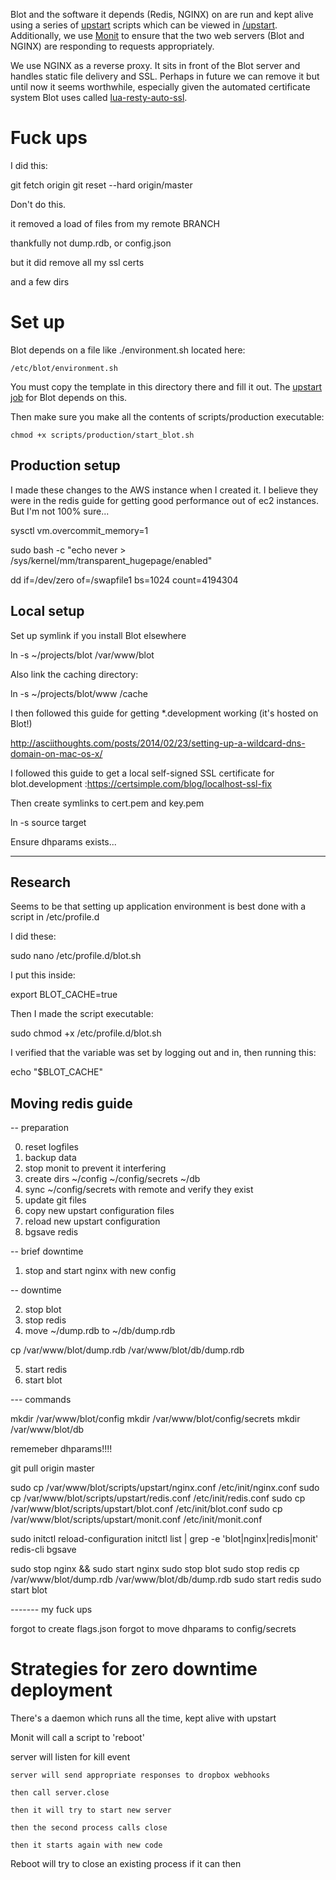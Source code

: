 Blot and the software it depends (Redis, NGINX) on are run and kept alive using a series of [upstart](https://en.wikipedia.org/wiki/Upstart) scripts which can be viewed in [/upstart](./upstart). Additionally, we use [Monit](https://en.wikipedia.org/wiki/Monit) to ensure that the two web servers (Blot and NGINX) are responding to requests appropriately. 

We use NGINX as a reverse proxy. It sits in front of the Blot server and handles static file delivery and SSL. Perhaps in future we can remove it but until now it seems worthwhile, especially given the automated certificate system Blot uses called [lua-resty-auto-ssl](https://github.com/GUI/lua-resty-auto-ssl).

# Fuck ups

I did this:

git fetch origin
git reset --hard origin/master

Don't do this.

it removed a load of files from my remote BRANCH

thankfully not dump.rdb, or config.json

but it did remove all my ssl certs

and a few dirs


# Set up

Blot depends on a file like ./environment.sh located here:

```
/etc/blot/environment.sh
```

You must copy the template in this directory there and fill it out. The [upstart job](./upstart/blot.conf) for Blot depends on this.

Then make sure you make all the contents of scripts/production executable:

```shell
chmod +x scripts/production/start_blot.sh
```


## Production setup

I made these changes to the AWS instance when I created it. I believe they were in the redis guide for getting good performance out of ec2 instances. But I'm not 100% sure...

sysctl vm.overcommit_memory=1

sudo bash -c "echo never > /sys/kernel/mm/transparent_hugepage/enabled"

dd if=/dev/zero of=/swapfile1 bs=1024 count=4194304



## Local setup

Set up symlink if you install Blot elsewhere

ln -s ~/projects/blot /var/www/blot

Also link the caching directory:

ln -s ~/projects/blot/www /cache

I then followed this guide for getting *.development working (it's hosted on Blot!)

http://asciithoughts.com/posts/2014/02/23/setting-up-a-wildcard-dns-domain-on-mac-os-x/

I followed this guide to get a local self-signed SSL certificate for blot.development :https://certsimple.com/blog/localhost-ssl-fix

Then create symlinks to cert.pem and key.pem 

ln -s source target

Ensure dhparams exists...



---

## Research

Seems to be that setting up application environment is best done with a script in /etc/profile.d

I did these:

sudo nano /etc/profile.d/blot.sh

I put this inside:

export BLOT_CACHE=true

Then I made the script executable:

sudo chmod +x /etc/profile.d/blot.sh

I verified that the variable was set by logging out and in, then running this:

echo "$BLOT_CACHE"




## Moving redis guide

-- preparation

0. reset logfiles
1. backup data
2. stop monit to prevent it interfering
3. create dirs ~/config ~/config/secrets ~/db
4. sync ~/config/secrets with remote and verify they exist
5. update git files
6. copy new upstart configuration files
7. reload new upstart configuration
8. bgsave redis

-- brief downtime

1. stop and start nginx with new config

-- downtime

2. stop blot
3. stop redis
4. move ~/dump.rdb to ~/db/dump.rdb

cp /var/www/blot/dump.rdb /var/www/blot/db/dump.rdb

5. start redis
6. start blot

--- commands


mkdir /var/www/blot/config
mkdir /var/www/blot/config/secrets
mkdir /var/www/blot/db

rememeber dhparams!!!!


git pull origin master

sudo cp /var/www/blot/scripts/upstart/nginx.conf /etc/init/nginx.conf
sudo cp /var/www/blot/scripts/upstart/redis.conf /etc/init/redis.conf
sudo cp /var/www/blot/scripts/upstart/blot.conf /etc/init/blot.conf
sudo cp /var/www/blot/scripts/upstart/monit.conf /etc/init/monit.conf

sudo initctl reload-configuration
initctl list | grep -e 'blot\|nginx\|redis\|monit'
redis-cli bgsave

sudo stop nginx && sudo start nginx
sudo stop blot
sudo stop redis
cp /var/www/blot/dump.rdb /var/www/blot/db/dump.rdb
sudo start redis
sudo start blot


------- my fuck ups

forgot to create flags.json
forgot to move dhparams to config/secrets

# Strategies for zero downtime deployment

There's a daemon which runs all the time, kept alive with upstart

Monit will call a script to 'reboot'

  server will listen for kill event

    server will send appropriate responses to dropbox webhooks

    then call server.close

    then it will try to start new server

    then the second process calls close

    then it starts again with new code

Reboot will try to close an existing process if it can then
